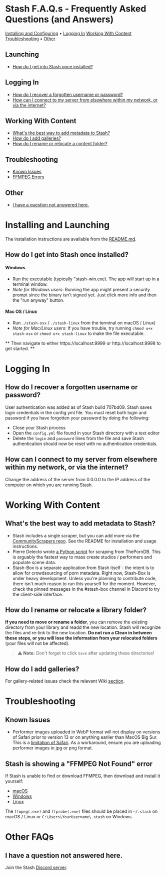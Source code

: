 # Stash F.A.Q.s - Frequently Asked Questions (and Answers)
[Installing and Configuring](#launching) • 
[Logging In](#logging-in) 
[Working With Content](#working-with-content) 
[Troubleshooting](#troubleshooting) •
[Other](#other)



## Launching
- [How do I get into Stash once installed?](#How-do-I-get-into-Stash-once-installed)
## Logging In
- [How do I recover a forgotten username or password?](#how-do-i-recover-a-forgotten-username-or-password)
- [How can I connect to my server from elsewhere within my network, or via the internet?](#how-can-i-connect-to-my-server-from-elsewhere-within-my-network-or-via-the-internet)
## Working With Content
- [What's the best way to add metadata to Stash?](#whats-the-best-way-to-add-metadata-to-stash)
- [How do I add galleries?](#how-do-i-add-galleries)
- [How do I rename or relocate a content folder?](#how-do-i-rename-or-relocate-a-library-folder)

## Troubleshooting
- [Known Issues](#known-issues)
- [FFMPEG Errors](#stash-is-showing-a-ffmpeg-not-found-error)
## Other
- [I have a question not answered here.](#i-have-a-question-not-answered-here)



# Installing and Launching
The installation instructions are available from the [README.md](https://github.com/stashapp/stash).
## How do I get into Stash once installed?
#### Windows
- Run the executable (typically "stash-win.exe). The app will start up in a terminal window.
- _Note for Windows users_: Running the app might present a security prompt since the binary isn't signed yet. Just click more info and then the "run anyway" button.
#### Mac OS / Linux
-  Run `./stash-osx` / `./stash-linux` from the terminal on macOS / Linux)
-   _Note for Mac/Linux users_: If you have trouble, try running `chmod u+x stash-osx` or `chmod u+x stash-linux` to make the file executable.


** Then navigate to either https://localhost:9999 or http://localhost:9998 to get started. ** 

# Logging In
## How do I recover a forgotten username or password?
User authentication was added as of Stash build 707bd09. Stash saves login credentials in the config.yml file. You must reset both login and password if you have forgotten your password by doing the following:
* Close your Stash process
* Open the `config.yml` file found in your Stash directory with a text editor
* Delete the `login` and `password` lines from the file and save
Stash authentication should now be reset with no authentication credentials.

## How can I connect to my server from elsewhere within my network, or via the internet?

Change the address of the server from 0.0.0.0 to the IP address of the computer on which you are running Stash.


# Working With Content

## What's the best way to add metadata to Stash?

* Stash includes a single scraper, but you can add more via the [CommunityScrapers repo](https://github.com/stashapp/CommunityScrapers). See the README for installation and usage instructions.
* Pierre Delecto wrote [a Python script](https://github.com/pierre-delecto/stash_theporndb_scraper) for scraping from ThePornDB. This is arguably the fastest way to mass create studios / performers and populate scene data.
* Stash-Box is a separate application from Stash itself - the intent is to allow for crowdsourcing of porn metadata. Right now, Stash-Box is under heavy development. Unless you're planning to contribute code, there isn't much reason to run this yourself for the moment. However, check the pinned messages in the #stash-box channel in Discord to try the client-side interface.

## How do I rename or relocate a library folder?
**If you need to move or rename a folder**, you can remove the existing directory from your library and readd the new location. Stash will recognize the files and re-link to the new location. **Do not run a Clean in between these steps, or you will lose the information from your relocated folders** (your files will not be affected).

> **⚠️ Note:** Don't forget to click `Save` after updating these directories!

## How do I add galleries?
For gallery-related issues check the relevant Wiki [section](https://github.com/stashapp/stash/wiki/Galleries).
# Troubleshooting
## Known Issues
- Performer images uploaded in WebP format will not display on versions of Safari prior to version 13 or on anything earlier than MacOS Big Sur. This is a [limitation of Safari](https://caniuse.com/webp).  As a workaround, ensure you are uploading performer images in jpg or png format.

## Stash is showing a "FFMPEG Not Found" error
If Stash is unable to find or download FFMPEG, then download and install it yourself:

* [macOS](https://ffmpeg.zeranoe.com/builds/macos64/static/ffmpeg-4.0-macos64-static.zip)
* [Windows](https://ffmpeg.zeranoe.com/builds/win64/static/ffmpeg-4.0-win64-static.zip)
* [Linux](https://johnvansickle.com/ffmpeg/releases/ffmpeg-release-amd64-static.tar.xz)

The `ffmpeg(.exe)` and `ffprobe(.exe)` files should be placed in `~/.stash` on macOS / Linux or `C:\Users\YourUsername\.stash` on Windows.


# Other FAQs

## I have a question not answered here.
Join the Stash [Discord server](https://discord.gg/2TsNFKt).